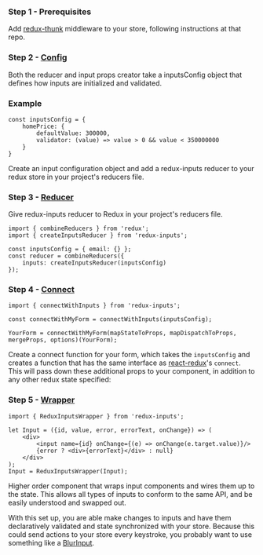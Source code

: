 ### Step 1 - Prerequisites

Add [redux-thunk](https://github.com/gaearon/redux-thunk) middleware to your store,
 following instructions at that repo.

### Step 2 - [Config](./inputsConfig.md)

Both the reducer and input props creator take a inputsConfig object that defines how inputs are initialized and validated.

### Example

    const inputsConfig = {
        homePrice: {
            defaultValue: 300000,
            validator: (value) => value > 0 && value < 350000000
        }
    }

Create an input configuration object and add a redux-inputs reducer to your redux store in your project's reducers file.

### Step 3 - [Reducer](./createInputsReducer.md)

Give redux-inputs reducer to Redux in your project's reducers file.

    import { combineReducers } from 'redux';
    import { createInputsReducer } from 'redux-inputs';

    const inputsConfig = { email: {} };
    const reducer = combineReducers({
        inputs: createInputsReducer(inputsConfig)
    });

### Step 4 - [Connect](./connectWithInputs.md)

    import { connectWithInputs } from 'redux-inputs';

    const connectWithMyForm = connectWithInputs(inputsConfig);

    YourForm = connectWithMyForm(mapStateToProps, mapDispatchToProps, mergeProps, options)(YourForm);

Create a connect function for your form, which takes the `inputsConfig` and creates a function that has the same
interface as [react-redux](https://github.com/reactjs/react-redux)'s `connect`. This will pass down these additional props to your component, in addition to any
other redux state specified:

### Step 5 - [Wrapper](./ReduxInputsWrapper.md)

    import { ReduxInputsWrapper } from 'redux-inputs';

    let Input = ({id, value, error, errorText, onChange}) => (
        <div>
            <input name={id} onChange={(e) => onChange(e.target.value)}/>
            {error ? <div>{errorText}</div> : null}
        </div>
    );
    Input = ReduxInputsWrapper(Input);

Higher order component that wraps input components and wires them up to the state. This allows all types of inputs to
conform to the same API, and be easily understood and swapped out.

With this set up, you are able make changes to inputs and have them declaratively
 validated and state synchronized with your store. Because this could send actions
 to your store every keystroke, you probably want to use something like a
 [BlurInput](https://github.com/zillow/redux-inputs/blob/master/docs/examples/html-redux-inputs.jsx#L63).
